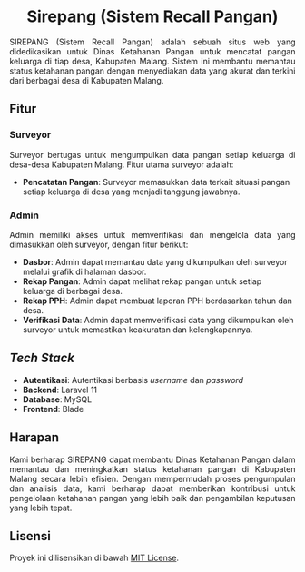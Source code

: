 <h1 align="center">Sirepang (Sistem Recall Pangan)</h1>

<p align="justify">
SIREPANG (Sistem Recall Pangan) adalah sebuah situs web yang didedikasikan untuk Dinas Ketahanan Pangan untuk mencatat pangan keluarga di tiap desa, Kabupaten Malang. Sistem ini membantu memantau status ketahanan pangan dengan menyediakan data yang akurat dan terkini dari berbagai desa di Kabupaten Malang.
</p>

## Fitur

### **Surveyor**

<p align="justify">
Surveyor bertugas untuk mengumpulkan data pangan setiap keluarga di desa-desa Kabupaten Malang. Fitur utama surveyor adalah:
</p>

- **Pencatatan Pangan**: Surveyor memasukkan data terkait situasi pangan setiap keluarga di desa yang menjadi tanggung jawabnya.

### **Admin**
<p align="justify">
Admin memiliki akses untuk memverifikasi dan mengelola data yang dimasukkan oleh surveyor, dengan fitur berikut:
</p>

- **Dasbor**: Admin dapat memantau data yang dikumpulkan oleh surveyor melalui grafik di halaman dasbor.
- **Rekap Pangan**: Admin dapat melihat rekap pangan untuk setiap keluarga di berbagai desa.
- **Rekap PPH**: Admin dapat membuat laporan PPH berdasarkan tahun dan desa.
- **Verifikasi Data**: Admin dapat memverifikasi data yang dikumpulkan oleh surveyor untuk memastikan keakuratan dan kelengkapannya.

## _Tech Stack_

- **Autentikasi**: Autentikasi berbasis _username_ dan _password_
- **Backend**: Laravel 11
- **Database**: MySQL
- **Frontend**: Blade

## Harapan

<p align="justify">
Kami berharap SIREPANG dapat membantu Dinas Ketahanan Pangan dalam memantau dan meningkatkan status ketahanan pangan di Kabupaten Malang secara lebih efisien. Dengan mempermudah proses pengumpulan dan analisis data, kami berharap dapat memberikan kontribusi untuk pengelolaan ketahanan pangan yang lebih baik dan pengambilan keputusan yang lebih tepat.
</p>

## Lisensi

Proyek ini dilisensikan di bawah [MIT License](https://github.com/a6iyyu/sirepang/blob/main/LICENSE).